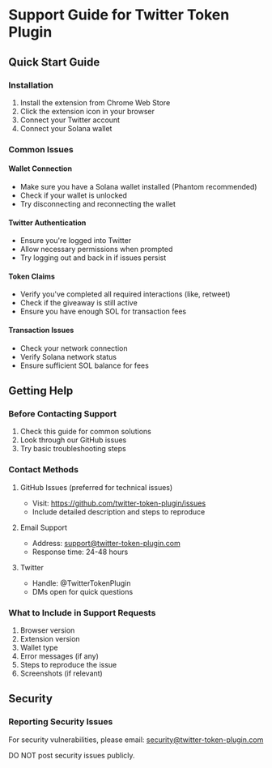 # Support Guide for Twitter Token Plugin

## Quick Start Guide

### Installation
1. Install the extension from Chrome Web Store
2. Click the extension icon in your browser
3. Connect your Twitter account
4. Connect your Solana wallet

### Common Issues

#### Wallet Connection
- Make sure you have a Solana wallet installed (Phantom recommended)
- Check if your wallet is unlocked
- Try disconnecting and reconnecting the wallet

#### Twitter Authentication
- Ensure you're logged into Twitter
- Allow necessary permissions when prompted
- Try logging out and back in if issues persist

#### Token Claims
- Verify you've completed all required interactions (like, retweet)
- Check if the giveaway is still active
- Ensure you have enough SOL for transaction fees

#### Transaction Issues
- Check your network connection
- Verify Solana network status
- Ensure sufficient SOL balance for fees

## Getting Help

### Before Contacting Support
1. Check this guide for common solutions
2. Look through our GitHub issues
3. Try basic troubleshooting steps

### Contact Methods
1. GitHub Issues (preferred for technical issues)
   - Visit: https://github.com/twitter-token-plugin/issues
   - Include detailed description and steps to reproduce

2. Email Support
   - Address: support@twitter-token-plugin.com
   - Response time: 24-48 hours

3. Twitter
   - Handle: @TwitterTokenPlugin
   - DMs open for quick questions

### What to Include in Support Requests
1. Browser version
2. Extension version
3. Wallet type
4. Error messages (if any)
5. Steps to reproduce the issue
6. Screenshots (if relevant)

## Security

### Reporting Security Issues
For security vulnerabilities, please email:
security@twitter-token-plugin.com

DO NOT post security issues publicly.
